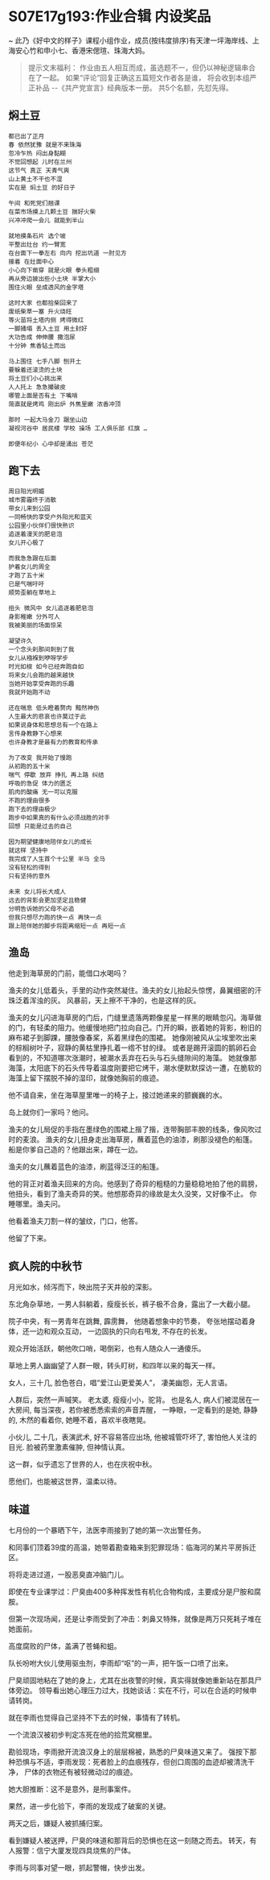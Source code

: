 # S07E17g193:作业合辑 内设奖品

~ 此乃《好中文的样子》课程小组作业，成员(按纬度排序)有天津一坪海岸线、上海安心竹和申小七、香港宋偲瑄、珠海大妈。


> 提示文末福利：
> 作业由五人相互而成，虽选题不一，但仍以神秘逻辑串合在了一起。
> 如果“评论”回复正确这五篇短文作者各是谁，
> 将会收到本组严正补品 --《共产党宣言》经典版本一册。
> 共5个名额，先怼先得。


## 焖土豆


    都已出了正月
    春 依然犹豫 就是不来珠海
    忽冷乍热 闷出身黏糊
    不觉回想起 儿时在兰州
    这节气 真正 天青气爽 
    山上黄土不干也不湿
    实在是 焖土豆 的好日子

    午间 和死党们翘课
    在菜市场摸上几颗土豆 揣好火柴
    兴冲冲爬一会儿 就能到半山

    就地摸条石片 选个坡 
    平整出灶台 约一臂宽
    在台面下一拳左右 向内 挖出坑道 一肘见方
    接着 在灶面中心
    小心向下凿穿 就是火眼 拳头粗细
    再从旁边披出些小土块 半掌大小
    围住火眼 垒成透风的金字塔

    这时大家 也都拾柴回来了
    废纸柴草一塞 升火烧旺
    等火苗将土塔内侧 烤得微红 
    一脚捅塌 丢入土豆 用土封好
    大功告成 伸伸腰 撒泡尿
    十分钟 焦香钻土而出

    马上围住 七手八脚 刨开土 
    要躲着还滚烫的土块
    将土豆们小心挑出来
    人人托上 急急撮破皮 
    哪管上面是否有土 下嘴啃
    简直就是烤鸡 刚出炉 外焦里嫩 浓香冲顶

    那时 一起大马金刀 踞坐山边
    凝视河谷中 居民楼 学校 操场 工人俱乐部 红旗 …

    即便年纪小 心中却是涌出 苍茫


## 跑下去


    周日阳光明媚
    城市雾霾终于消散
    带女儿来到公园 
    一同畅快的享受户外阳光和蓝天 
    公园里小伙伴们很快熟识
    追逐着漫天的肥皂泡
    女儿开心极了

    而我急急跟在后面
    护着女儿的周全
    才跑了五十米
    已是气喘吁吁
    顺势歪躺在草地上

    扭头 微风中 女儿追逐着肥皂泡
    身影稚嫩 分外可人
    我被美丽的场面惊呆

    凝望许久
    一个念头刹那间刺到了我 
    女儿从襁褓到咿呀学步
    时光如梭 如今已经奔跑自如
    将来女儿会跑的越来越快
    当她开始享受奔跑的乐趣
    我就开始跑不动

    还在喘息 低头瞪着赘肉 黯然神伤
    人生最大的悲哀也许莫过于此
    如果说身体和思想总有一个在路上
    言传身教静下心想来
    也许身教才是最有力的教育和传承

    为了改变 我开始了慢跑
    从初跑的五十米
    喘气 停歇 放弃 挣扎 再上路 纠结
    呼吸的急促 体力的匮乏
    肌肉的酸痛 无一可以克服
    不跑的理由很多
    跑下去的理由极少
    跑步中如果真的有什么必须战胜的对手
    回想 只能是过去的自己

    因为期望健康地陪伴女儿的成长
    就这样 坚持中
    我完成了人生首个十公里 半马 全马
    没有轻松的得到
    只有坚持的意外

    未来 女儿将长大成人
    远去的背影会更加坚定且稳健
    分明告诉她的父母不必追
    但我只想尽力跑的快一点 再快一点
    跟上陪伴她的脚步将距离缩短一点 再短一点
 

## 渔岛


他走到海草房的门前，能借口水喝吗？

渔夫的女儿低着头，手里的动作突然凝住。渔夫的女儿抬起头惊愣，鼻翼细密的汗珠泛着浑浊的灰。 风暴前，天上擦不干净的，也是这样的灰。

渔夫的女儿闪进海草房的门后，门缝里遗落两颗像星星一样黑的眼睛忽闪。海草做的门，有轻柔的阻力。他缓慢地把门拉向自己。门开的瞬，嵌着她的背影，粉旧的麻布裙子到脚踝，腰肢像春桨，系着黑绿色的围裙。 她像刚被风从尘埃里吹出来的棕榈树叶子，寂静的黄枯里挣扎着一绺不甘的绿。 或者是踢开滚圆的鹅卵石会看到的，不知道哪次涨潮时，被潮水丢弃在石头与石头缝隙间的海藻。 她就像那海藻，太阳底下的石头传导着温度刚要把它烤干，潮水便默默探访一遭，在脆软的海藻上留下摆脱不掉的湿印，就像她胸前的痕迹。

他不请自来，坐在海草屋里唯一的椅子上，接过她递来的颤巍巍的水。

岛上就你们一家吗？他问。

渔夫的女儿局促的手指在墨绿色的围裙上揩了揩，连带胸部丰腴的线条，像风吹过时的麦浪。 渔夫的女儿扭身走出海草房，蘸着蓝色的油漆，刷那没褪色的船篷。
船是你爹自己造的？他跟出来，蹲在一边。

渔夫的女儿蘸着蓝色的油漆，刷蓝得泛汪的船篷。

他的背正对着渔夫回来的方向。他感到了奇异的粗糙的力量稳稳地拍了他的肩膀，他扭头，看到了渔夫奇异的笑。他想那奇异的缘故是太久没笑，又好像不止。
你睡哪里。渔夫问。

他看着渔夫刀割一样的皱纹，门口，他答。

他留了下来。


## 疯人院的中秋节


月光如水，倾泻而下，映出院子天井般的深影。

东北角杂草地，一男人斜躺着，瘦瘦长长，裤子极不合身，露出了一大截小腿。

院子中央，有一男青年在跳舞, 霹雳舞， 他随着想象中的节奏， 夸张地摆动着身体，还一边和观众互动， 一边固执的只向右甩发, 不存在的长发。

观众开始活跃，朝他吹口哨，喝倒彩，也有人随众人一通傻乐。

草地上男人幽幽望了人群一眼，转头盯树，和四年以来的每天一样。 

女人，三十几, 脸色苍白，唱“爱江山更爱美人”， 凄美幽怨，无人言语。

人群后，突然一声嘁笑。 老太婆, 瘦瘦小小，驼背。 也是名人, 病人们被混居在一大房间, 每当深夜，若你被悉悉索索的声音弄醒， 一睁眼，一定看到的是她, 静静的, 木然的看着你, 她睡不着，喜欢半夜瞎晃。

小伙儿, 二十几，表演武术, 好不容易答应出场, 他被城管吓坏了, 害怕他人关注的目光. 脸被药里激素催肿, 但神情认真。

这一群，似乎遗忘了世界的人，也在庆祝中秋。

愿他们，也能被这世界，温柔以待。
 

## 味道


七月份的一个暴晒下午，法医李雨接到了她的第一次出警任务。

和同事们顶着39度的高温，她带着勘查箱来到犯罪现场：临海河的某片平房拆迁区。

将将走进过道，一股恶臭直冲脑门儿。

即使在专业课学过：尸臭由400多种挥发性有机化合物构成，主要成分是尸胺和腐胺。

但第一次现场闻，还是让李雨受到了冲击：刺鼻又特殊，就像是两万只死耗子堆在她面前。

高度腐败的尸体，盖满了苍蝇和蛆。

队长吩咐大伙儿使用驱虫剂，李雨却“呕”的一声，把午饭一口喷了出来。

尸臭顽固地粘在了她的身上，尤其在出夜警的时候，真实得就像她重新站在那具尸体旁边。
领导看出她心理压力过大，找她谈话：实在不行，可以在合适的时候申请转岗。

就在李雨也觉得自己坚持不下去的时候，事情有了转机。

一个流浪汉被初步判定冻死在他的拾荒窝棚里。

勘验现场，李雨掀开流浪汉身上的层层棉被，熟悉的尸臭味道又来了。
强按下那种恐惧与不适，李雨发现：死者脸上的血痕残存，但创口周围的血迹却被清洗干净，
尸体的衣物还有被轻微动过的痕迹。

她大胆推断：这不是意外，是刑事案件。

果然，进一步化验下，李雨的发现成了破案的关键。

两天之后，嫌疑人被抓捕归案。

看到嫌疑人被送押，尸臭的味道和那背后的恐惧也在这一刻随之而去。
转天，有人报警：信宁大厦发现四具烧焦的尸体。

李雨与同事对望一眼，抓起警帽，快步出发。


